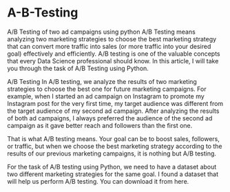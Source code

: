 # A-B-Testing
A/B Testing of two ad campaigns using python
A/B Testing means analyzing two marketing strategies to choose the best marketing strategy that can convert more traffic into sales (or more traffic into your desired goal) effectively and efficiently. A/B testing is one of the valuable concepts that every Data Science professional should know. In this article, I will take you through the task of A/B Testing using Python.

A/B Testing
In A/B testing, we analyze the results of two marketing strategies to choose the best one for future marketing campaigns. For example, when I started an ad campaign on Instagram to promote my Instagram post for the very first time, my target audience was different from the target audience of my second ad campaign. After analyzing the results of both ad campaigns, I always preferred the audience of the second ad campaign as it gave better reach and followers than the first one.

That is what A/B testing means. Your goal can be to boost sales, followers, or traffic, but when we choose the best marketing strategy according to the results of our previous marketing campaigns, it is nothing but A/B testing.

For the task of A/B testing using Python, we need to have a dataset about two different marketing strategies for the same goal. I found a dataset that will help us perform A/B testing. You can download it from here.

